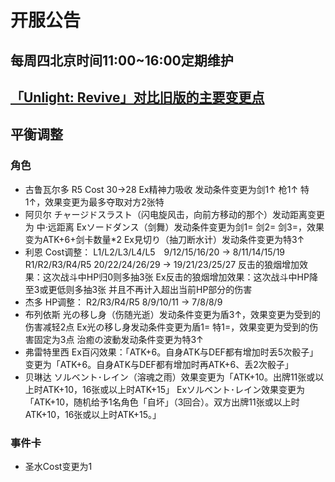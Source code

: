 # 开服公告

## 每周四北京时间11:00~16:00定期维护

## [「Unlight: Revive」对比旧版的主要变更点](../MajorChanges.md)

## 平衡调整

### 角色

- 古鲁瓦尔多
  R5 Cost 30→28
  Ex精神力吸收 发动条件变更为剑1↑ 枪1↑ 特1↑，效果变更为最多夺取对方2张特
- 阿贝尔
  チャージドスラスト（闪电旋风击，向前方移动的那个）发动距离变更为 中·远距离
  Exソードダンス（剑舞）发动条件变更为剑1= 剑2= 剑3=，效果变为ATK+6+剑卡数量*2
  Ex見切り（抽刀断水计）发动条件变更为特3↑
- 利恩
  Cost调整：
  L1/L2/L3/L4/L5　9/12/15/16/20 → 8/11/14/15/19
  R1/R2/R3/R4/R5  20/22/24/26/29 → 19/21/23/25/27
  反击的狼烟增加效果：这次战斗中HP归0则多抽3张
  Ex反击的狼烟增加效果：这次战斗中HP降至3或更低则多抽3张
  并且不再计入超出当前HP部分的伤害
- 杰多
  HP调整：
  R2/R3/R4/R5  8/9/10/11 → 7/8/8/9
- 布列依斯
  光の移し身（伤随光逝）发动条件变更为盾3↑，效果变更为受到的伤害减轻2点
  Ex光の移し身发动条件变更为盾1= 特1=，效果变更为受到的伤害固定为3点
  治癒の波動发动条件变更为特3↑
- 弗雷特里西
  Ex百闪效果：「ATK+6。自身ATK与DEF都有增加时丢5次骰子」变更为「ATK+6。自身ATK与DEF都有增加时再ATK+6、丢2次骰子」
- 贝琳达
  ソルベント･レイン（溶魂之雨）效果变更为「ATK+10。出牌11张或以上时ATK+10，16张或以上时ATK+15」
  Exソルベント･レイン效果变更为「ATK+10，随机给予1名角色「自坏」（3回合）。双方出牌11张或以上时ATK+10，16张或以上时ATK+15。」

### 事件卡
- 圣水Cost变更为1
